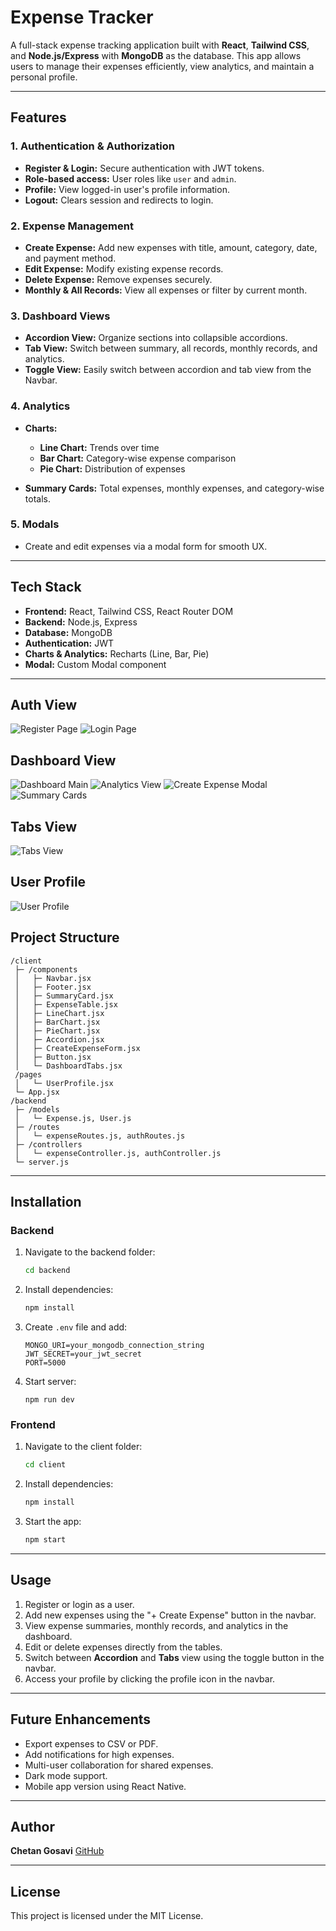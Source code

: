 # Expense Tracker

A full-stack expense tracking application built with **React**, **Tailwind CSS**, and **Node.js/Express** with **MongoDB** as the database. This app allows users to manage their expenses efficiently, view analytics, and maintain a personal profile.

---

## Features

### 1. Authentication & Authorization

* **Register & Login:** Secure authentication with JWT tokens.
* **Role-based access:** User roles like `user` and `admin`.
* **Profile:** View logged-in user's profile information.
* **Logout:** Clears session and redirects to login.

### 2. Expense Management

* **Create Expense:** Add new expenses with title, amount, category, date, and payment method.
* **Edit Expense:** Modify existing expense records.
* **Delete Expense:** Remove expenses securely.
* **Monthly & All Records:** View all expenses or filter by current month.

### 3. Dashboard Views

* **Accordion View:** Organize sections into collapsible accordions.
* **Tab View:** Switch between summary, all records, monthly records, and analytics.
* **Toggle View:** Easily switch between accordion and tab view from the Navbar.

### 4. Analytics

* **Charts:**

  * **Line Chart:** Trends over time
  * **Bar Chart:** Category-wise expense comparison
  * **Pie Chart:** Distribution of expenses
* **Summary Cards:** Total expenses, monthly expenses, and category-wise totals.


### 5. Modals

* Create and edit expenses via a modal form for smooth UX.

---

## Tech Stack

* **Frontend:** React, Tailwind CSS, React Router DOM
* **Backend:** Node.js, Express
* **Database:** MongoDB
* **Authentication:** JWT
* **Charts & Analytics:** Recharts (Line, Bar, Pie)
* **Modal:** Custom Modal component

---
## Auth View
![Register Page](assets/ExpenseTracker_Register.png)
![Login Page](assets/ExpenseTracker_Login.png)

## Dashboard View
![Dashboard Main](assets/ExpenseTracker_Dashboard.png)
![Analytics View](assets/ExpenseTracker_Analytics.png)
![Create Expense Modal](assets/ExpenseTracker_Modal.png)
![Summary Cards](assets/ExpenseTracker_SummaryCards.png)

## Tabs View
![Tabs View](assets/ExpenseTracker_TabsView.png)

## User Profile
![User Profile](assets/ExpenseTracker_Profile.png)


## Project Structure

```
/client
 ├─ /components
 │   ├─ Navbar.jsx
 │   ├─ Footer.jsx
 │   ├─ SummaryCard.jsx
 │   ├─ ExpenseTable.jsx
 │   ├─ LineChart.jsx
 │   ├─ BarChart.jsx
 │   ├─ PieChart.jsx
 │   ├─ Accordion.jsx
 │   ├─ CreateExpenseForm.jsx
 │   ├─ Button.jsx
 │   └─ DashboardTabs.jsx
 /pages
 │   └─ UserProfile.jsx
 └─ App.jsx
/backend
 ├─ /models
 │   └─ Expense.js, User.js
 ├─ /routes
 │   └─ expenseRoutes.js, authRoutes.js
 ├─ /controllers
 │   └─ expenseController.js, authController.js
 └─ server.js
```

---

## Installation

### Backend

1. Navigate to the backend folder:

   ```bash
   cd backend
   ```
2. Install dependencies:

   ```bash
   npm install
   ```
3. Create `.env` file and add:

   ```
   MONGO_URI=your_mongodb_connection_string
   JWT_SECRET=your_jwt_secret
   PORT=5000
   ```
4. Start server:

   ```
   npm run dev
   ```

### Frontend

1. Navigate to the client folder:

   ```bash
   cd client
   ```
2. Install dependencies:

   ```bash
   npm install
   ```
3. Start the app:

   ```bash
   npm start
   ```

---

## Usage

1. Register or login as a user.
2. Add new expenses using the "+ Create Expense" button in the navbar.
3. View expense summaries, monthly records, and analytics in the dashboard.
4. Edit or delete expenses directly from the tables.
5. Switch between **Accordion** and **Tabs** view using the toggle button in the navbar.
6. Access your profile by clicking the profile icon in the navbar.

---

## Future Enhancements

* Export expenses to CSV or PDF.
* Add notifications for high expenses.
* Multi-user collaboration for shared expenses.
* Dark mode support.
* Mobile app version using React Native.

---

## Author

**Chetan Gosavi**
[GitHub](https://github.com/chetangosavi) 

---

## License

This project is licensed under the MIT License.





